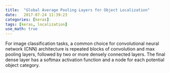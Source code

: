 ```yaml
---
title:  "Global Average Pooling Layers for Object Localization"
date:   2017-07-24 11:39:23
categories: [keras] 
tags: [keras, localization]
use_math: true
---
```


For image classification tasks, a common choice for convolutional neural network (CNN) architecture is repeated blocks of convolution and max pooling layers, followed by two or more densely connected layers.  The final dense layer has a softmax activation function and a node for each potential object category.  
